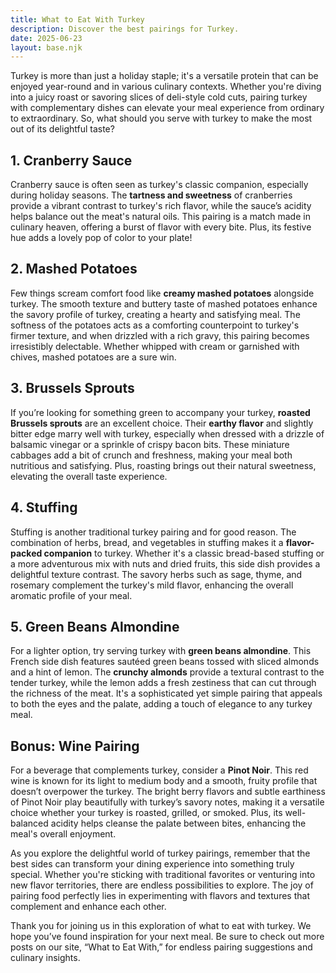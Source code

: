 ```yaml
---
title: What to Eat With Turkey
description: Discover the best pairings for Turkey.
date: 2025-06-23
layout: base.njk
---
```


Turkey is more than just a holiday staple; it's a versatile protein that can be enjoyed year-round and in various culinary contexts. Whether you're diving into a juicy roast or savoring slices of deli-style cold cuts, pairing turkey with complementary dishes can elevate your meal experience from ordinary to extraordinary. So, what should you serve with turkey to make the most out of its delightful taste?

## **1. Cranberry Sauce**

Cranberry sauce is often seen as turkey's classic companion, especially during holiday seasons. The **tartness and sweetness** of cranberries provide a vibrant contrast to turkey's rich flavor, while the sauce’s acidity helps balance out the meat's natural oils. This pairing is a match made in culinary heaven, offering a burst of flavor with every bite. Plus, its festive hue adds a lovely pop of color to your plate!

## **2. Mashed Potatoes**

Few things scream comfort food like **creamy mashed potatoes** alongside turkey. The smooth texture and buttery taste of mashed potatoes enhance the savory profile of turkey, creating a hearty and satisfying meal. The softness of the potatoes acts as a comforting counterpoint to turkey's firmer texture, and when drizzled with a rich gravy, this pairing becomes irresistibly delectable. Whether whipped with cream or garnished with chives, mashed potatoes are a sure win.

## **3. Brussels Sprouts**

If you’re looking for something green to accompany your turkey, **roasted Brussels sprouts** are an excellent choice. Their **earthy flavor** and slightly bitter edge marry well with turkey, especially when dressed with a drizzle of balsamic vinegar or a sprinkle of crispy bacon bits. These miniature cabbages add a bit of crunch and freshness, making your meal both nutritious and satisfying. Plus, roasting brings out their natural sweetness, elevating the overall taste experience.

## **4. Stuffing**

Stuffing is another traditional turkey pairing and for good reason. The combination of herbs, bread, and vegetables in stuffing makes it a **flavor-packed companion** to turkey. Whether it's a classic bread-based stuffing or a more adventurous mix with nuts and dried fruits, this side dish provides a delightful texture contrast. The savory herbs such as sage, thyme, and rosemary complement the turkey's mild flavor, enhancing the overall aromatic profile of your meal.

## **5. Green Beans Almondine**

For a lighter option, try serving turkey with **green beans almondine**. This French side dish features sautéed green beans tossed with sliced almonds and a hint of lemon. The **crunchy almonds** provide a textural contrast to the tender turkey, while the lemon adds a fresh zestiness that can cut through the richness of the meat. It's a sophisticated yet simple pairing that appeals to both the eyes and the palate, adding a touch of elegance to any turkey meal.

## **Bonus: Wine Pairing**

For a beverage that complements turkey, consider a **Pinot Noir**. This red wine is known for its light to medium body and a smooth, fruity profile that doesn’t overpower the turkey. The bright berry flavors and subtle earthiness of Pinot Noir play beautifully with turkey’s savory notes, making it a versatile choice whether your turkey is roasted, grilled, or smoked. Plus, its well-balanced acidity helps cleanse the palate between bites, enhancing the meal's overall enjoyment.

As you explore the delightful world of turkey pairings, remember that the best sides can transform your dining experience into something truly special. Whether you're sticking with traditional favorites or venturing into new flavor territories, there are endless possibilities to explore. The joy of pairing food perfectly lies in experimenting with flavors and textures that complement and enhance each other.

Thank you for joining us in this exploration of what to eat with turkey. We hope you’ve found inspiration for your next meal. Be sure to check out more posts on our site, “What to Eat With,” for endless pairing suggestions and culinary insights.